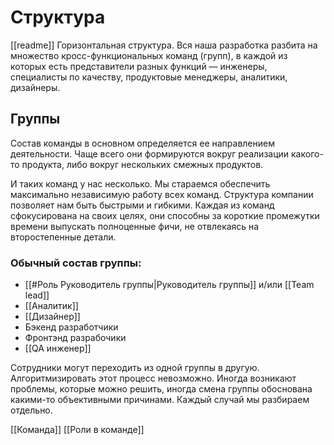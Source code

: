 # Структура
[[readme]]
Горизонтальная структура. Вся наша разработка разбита на множество кросс-функциональных команд (групп), в каждой из которых есть представители разных функций — инженеры, специалисты по качеству, продуктовые менеджеры, аналитики, дизайнеры. 

## Группы

Состав команды в основном определяется ее направлением деятельности. Чаще всего они формируются вокруг реализации какого-то продукта, либо вокруг нескольких смежных продуктов.

И таких команд у нас несколько. Мы стараемся обеспечить максимально независимую работу всех команд. Структура компании позволяет нам быть быстрыми и гибкими. Каждая из команд сфокусирована на своих целях, они способны за короткие промежутки времени выпускать полноценные фичи, не отвлекаясь на второстепенные детали.

### Обычный состав группы:
- [[#Роль Руководитель группы|Руководитель группы]] и/или [[Team lead]]
- [[Аналитик]]
- [[Дизайнер]]
- Бэкенд разработчики
- Фронтэнд разрабочики
- [[QA инженер]]

Сотрудники могут переходить из одной группы в другую. Алгоритмизировать этот процесс невозможно. Иногда возникают проблемы, которые можно решить, иногда смена группы обоснована какими-то объективными причинами. Каждый случай мы разбираем отдельно.

[[Команда]]
[[Роли в команде]]
